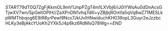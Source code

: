 $START$79dT0Q7ZgFjKkmOL9mV1JnpPZgT4m1LXVbj6/iJ0iYWsAu0dDnAcsGTjwXV7wn/5pGeltOPlH//ZaXPnDN1vhq7dlll+yZBjbjROmfa5qVq8wZ71MESLkpWMThbqog6E9iR8yrPewI9Ncx7JklJvIHNwiduchKH039opL3Guyr2eJzzbcHLKy3eBjAkcYUoKh2YXk5J4p6kz6RdMsQ78Wg==$END$